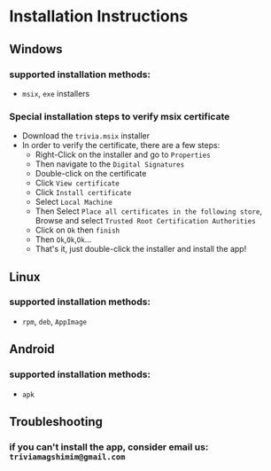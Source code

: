 # Installation Instructions
## Windows
### supported installation methods:
- `msix`, `exe` installers
### Special installation steps to verify msix certificate
-  Download the `trivia.msix` installer
  - In order to verify the certificate, there are a few steps:
     - Right-Click on the installer and go to `Properties`
     - Then navigate to the `Digital Signatures`
     - Double-click on the certificate
     - Click `View certificate`
     - Click `Install certificate`
     - Select `Local Machine`
     - Then Select `Place all certificates in the following store`, Browse and select `Trusted Root Certification Authorities`
     - Click on `Ok` then `finish`
     - Then `Ok`,`Ok`,`Ok`...
     - That's it, just double-click the installer and install the app!

## Linux
### supported installation methods:
- `rpm`, `deb`, `AppImage`

## Android
### supported installation methods:
- `apk`

## Troubleshooting
### if you can't install the app, consider email us: `triviamagshimim@gmail.com`
